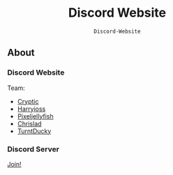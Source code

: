 <div align="center">

# Discord Website

``` 
Discord-Website
```

</div>

## About

### Discord Website
Team:
- [Cryptic](https://twitter.com/cr4ptic)
- [Harryioss](https://twitter.com/harryioss)
- [Pixeljellyfish](https://twitter.com/pixeljellyfish)
- [Chrislad](https://twitter.com/Ovzic)
- [TurntDucky](https://twitter.com/turntducky)<br/>

### Discord Server
[Join!](https://discord.gg/vG23fCF)<br/>
